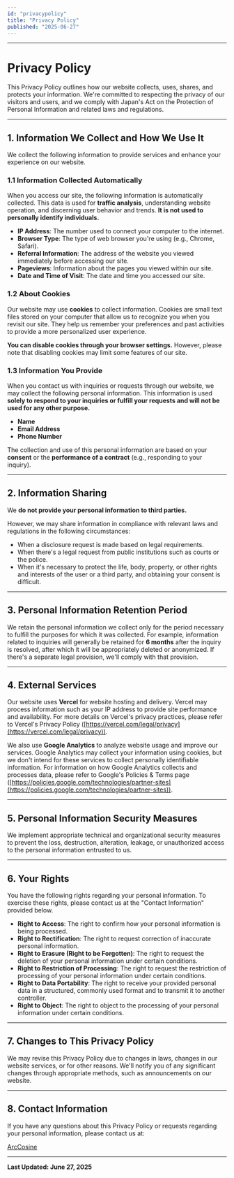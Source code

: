 ```yaml
---
id: "privacypolicy"
title: "Privacy Policy"
published: "2025-06-27"
---
```


---

# Privacy Policy

This Privacy Policy outlines how our website collects, uses, shares, and protects your information. We're committed to respecting the privacy of our visitors and users, and we comply with Japan's Act on the Protection of Personal Information and related laws and regulations.

---

## 1. Information We Collect and How We Use It

We collect the following information to provide services and enhance your experience on our website.

### 1.1 Information Collected Automatically

When you access our site, the following information is automatically collected. This data is used for **traffic analysis**, understanding website operation, and discerning user behavior and trends. **It is not used to personally identify individuals.**

-   **IP Address**: The number used to connect your computer to the internet.
-   **Browser Type**: The type of web browser you're using (e.g., Chrome, Safari).
-   **Referral Information**: The address of the website you viewed immediately before accessing our site.
-   **Pageviews**: Information about the pages you viewed within our site.
-   **Date and Time of Visit**: The date and time you accessed our site.

### 1.2 About Cookies

Our website may use **cookies** to collect information. Cookies are small text files stored on your computer that allow us to recognize you when you revisit our site. They help us remember your preferences and past activities to provide a more personalized user experience.

**You can disable cookies through your browser settings.** However, please note that disabling cookies may limit some features of our site.

### 1.3 Information You Provide

When you contact us with inquiries or requests through our website, we may collect the following personal information. This information is used **solely to respond to your inquiries or fulfill your requests and will not be used for any other purpose.**

-   **Name**
-   **Email Address**
-   **Phone Number**

The collection and use of this personal information are based on your **consent** or the **performance of a contract** (e.g., responding to your inquiry).

---

## 2. Information Sharing

We **do not provide your personal information to third parties.**

However, we may share information in compliance with relevant laws and regulations in the following circumstances:

-   When a disclosure request is made based on legal requirements.
-   When there's a legal request from public institutions such as courts or the police.
-   When it's necessary to protect the life, body, property, or other rights and interests of the user or a third party, and obtaining your consent is difficult.

---

## 3. Personal Information Retention Period

We retain the personal information we collect only for the period necessary to fulfill the purposes for which it was collected. For example, information related to inquiries will generally be retained for **6 months** after the inquiry is resolved, after which it will be appropriately deleted or anonymized. If there's a separate legal provision, we'll comply with that provision.

---

## 4. External Services

Our website uses **Vercel** for website hosting and delivery. Vercel may process information such as your IP address to provide site performance and availability. For more details on Vercel's privacy practices, please refer to Vercel's Privacy Policy ([https://vercel.com/legal/privacy](https://vercel.com/legal/privacy)).

We also use **Google Analytics** to analyze website usage and improve our services. Google Analytics may collect your information using cookies, but we don't intend for these services to collect personally identifiable information. For information on how Google Analytics collects and processes data, please refer to Google's Policies & Terms page ([https://policies.google.com/technologies/partner-sites](https://policies.google.com/technologies/partner-sites)).

---

## 5. Personal Information Security Measures

We implement appropriate technical and organizational security measures to prevent the loss, destruction, alteration, leakage, or unauthorized access to the personal information entrusted to us.

---

## 6. Your Rights

You have the following rights regarding your personal information. To exercise these rights, please contact us at the "Contact Information" provided below.

-   **Right to Access**: The right to confirm how your personal information is being processed.
-   **Right to Rectification**: The right to request correction of inaccurate personal information.
-   **Right to Erasure (Right to be Forgotten)**: The right to request the deletion of your personal information under certain conditions.
-   **Right to Restriction of Processing**: The right to request the restriction of processing of your personal information under certain conditions.
-   **Right to Data Portability**: The right to receive your provided personal data in a structured, commonly used format and to transmit it to another controller.
-   **Right to Object**: The right to object to the processing of your personal information under certain conditions.

---

## 7. Changes to This Privacy Policy

We may revise this Privacy Policy due to changes in laws, changes in our website services, or for other reasons. We'll notify you of any significant changes through appropriate methods, such as announcements on our website.

---

## 8. Contact Information

If you have any questions about this Privacy Policy or requests regarding your personal information, please contact us at:

[ArcCosine](https://social.vivaldi.net/@ArcCosine)

---

**Last Updated: June 27, 2025**

